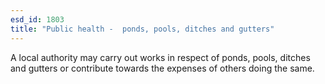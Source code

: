 ```yaml
---
esd_id: 1803
title: "Public health -  ponds, pools, ditches and gutters"
---
```


A local authority may carry out works in respect of ponds, pools, ditches and gutters or contribute towards the expenses of others doing the same.

